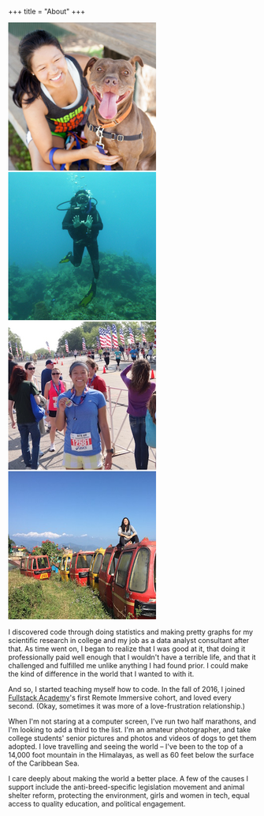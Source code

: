 +++
title = "About"
+++

<div class="container about">
  <div class="row">
    <div class="col-xs-6 col-sm-3 text-center">
      <img src="/img/about/avatar.jpg">
    </div>
    <div class="col-xs-6 col-sm-3 text-center">
      <img src="/img/about/scuba-diving.jpg">
    </div>
    <div class="col-xs-6 col-sm-3 text-center">
      <img src="/img/about/cleveland-half-marathon.jpg">
    </div>
    <div class="col-xs-6 col-sm-3 text-center">
      <img src="/img/about/darjeeling-himalayas.jpg">
    </div>
  </div>
  <p>I discovered code through doing statistics and making pretty graphs for my scientific research in college and my job as a data analyst consultant after that. As time went on, I began to realize that I was good at it, that doing it professionally paid well enough that I wouldn't have a terrible life, and that it challenged and fulfilled me unlike anything I had found prior. I could make the kind of difference in the world that I wanted to with it.</p>
  <p>And so, I started teaching myself how to code. In the fall of 2016, I joined <a href="https://fullstackacademy.com/">Fullstack Academy</a>'s first Remote Immersive cohort, and loved every second. (Okay, sometimes it was more of a love-frustration relationship.)</p>
  <p>When I'm not staring at a computer screen, I've run two half marathons, and I'm looking to add a third to the list. I'm an amateur photographer, and take college students' senior pictures and photos and videos of dogs to get them adopted. I love travelling and seeing the world – I've been to the top of a 14,000 foot mountain in the Himalayas, as well as 60 feet below the surface of the Caribbean Sea.</p>
  <p>I care deeply about making the world a better place. A few of the causes I support include the anti-breed-specific legislation movement and animal shelter reform, protecting the environment, girls and women in tech, equal access to quality education, and political engagement.</p>
</div>
